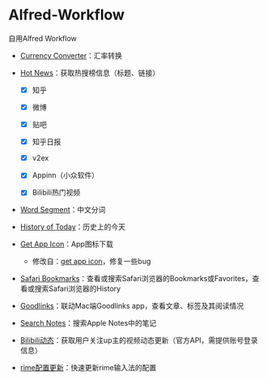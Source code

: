 # Alfred-Workflow
自用Alfred Workflow

- [Currency Converter](https://github.com/BlackCCCat/Alfred-Workflow/tree/main/currency-converter)：汇率转换


- [Hot News](https://github.com/BlackCCCat/Alfred-Workflow/tree/main/hot-news)：获取热搜榜信息（标题、链接）
    - [x] 知乎
    - [x] 微博
    - [x] 贴吧
    - [x] 知乎日报
    - [x] v2ex
    - [x] Appinn（小众软件）
    - [x] Bilibili热门视频 

    
- [Word Segment](https://github.com/BlackCCCat/Alfred-Workflow/tree/main/word-segment)：中文分词
- [History of Today](https://github.com/BlackCCCat/Alfred-Workflow/tree/main/history-of-today)：历史上的今天
- [Get App Icon](https://github.com/BlackCCCat/Alfred-Workflow/tree/main/icon-extractor)：App图标下载
    - 修改自：[get app icon](https://github.com/packal/repository/tree/master/com.mcskrzypczak.extracticon)，修复一些bug
- [Safari Bookmarks](https://github.com/BlackCCCat/Alfred-Workflow/tree/main/safari-bookmarks)：查看或搜索Safari浏览器的Bookmarks或Favorites，查看或搜索Safari浏览器的History
- [Goodlinks](https://github.com/BlackCCCat/Alfred-Workflow/tree/main/goodlinks)：联动Mac端Goodlinks app，查看文章、标签及其阅读情况
- [Search Notes](https://github.com/BlackCCCat/Alfred-Workflow/tree/main/apple-notes)：搜索Apple Notes中的笔记
- [Bilibili动态](https://github.com/BlackCCCat/Alfred-Workflow/tree/main/bilibili-dynamic)：获取用户关注up主的视频动态更新（官方API，需提供账号登录信息）
- [rime配置更新](https://github.com/BlackCCCat/Alfred-Workflow/tree/main/rime-updater)：快速更新rime输入法的配置


 

